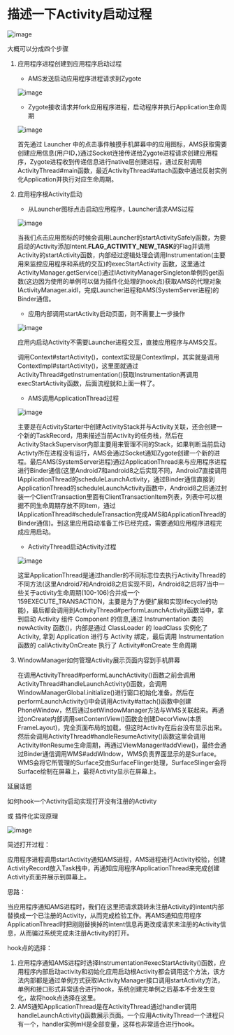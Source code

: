 # 描述一下Activity启动过程

![image](../images/Activity启动过程进程调用关系.png)

大概可以分成四个步骤

1. 应用程序进程创建到应用程序启动过程

   * AMS发送启动应用程序进程请求到Zygote

   ![image](..\images\AMS请求Zygote时序图.png)

   * Zygote接收请求并fork应用程序进程，启动程序并执行Application生命周期

   ![image](..\images\Zygote创建应用程序进程时序图.png)

   首先通过 Launcher 中的点击事件触摸手机屏幕中的应用图标，AMS获取需要创建应用信息(用户ID，)通过Socket连接传递给Zygote进程请求创建应用程序，Zygote进程收到传递信息进行native层创建进程，通过反射调用ActivityThread#main函数，最近ActivityThread#attach函数中通过反射实例化Application并执行对应生命周期。

2. 应用程序根Activity启动

   * 从Launcher图标点击启动应用程序，Launcher请求AMS过程

   ![image](..\images\Launcher请求AMS的时序图.png)

   当我们点击应用图标的时候会调用Launcher的startActivitySafely函数，为要启动的Activity添加Intent.**FLAG_ACTIVITY_NEW_TASK**的Flag并调用Activity的startActivity函数，内部经过逻辑处理会调用Instrumentation(主要用来监控应用程序和系统的交互)的execStartActivity 函数，这里通过ActivityManager.getService()通过IActivityManagerSingleton单例的get函数(这边因为使用的单例可以做为插件化处理的hook点)获取AMS的代理对象IActivityManager.aidl，完成Launcher进程和AMS(SystemServer进程)的Binder通信。

   * 应用内部调用startActivity启动页面，则不需要上一步操作

   ![image](..\images\应用内启动Activity进程调用关系.png)

   应用内启动Activity不需要Launcher进程交互，直接应用程序与AMS交互。

   调用Context#startActivity()，context实现是ContextImpl，其实就是调用ContextImpl#startActivity()，这里面就通过ActivityThread#getInstrumentation()获取Instrumentation再调用execStartActivity函数，后面流程就和上面一样了。

   * AMS调用ApplicationThread过程

   ![image](..\images\AMS调用ApplicationThread时序图.png)

   主要是在ActivityStarter中创建ActivityStack并与Activity关联，还会创建一个新的TaskRecord，用来描述当前Activity的任务栈，然后在ActivityStackSupervisor内部主要用来管理不同的Stack，如果判断当前启动Activty所在进程没有运行，AMS会通过Socket通知Zygote创建一个新的进程。最后AMS(SystemServer进程)通过ApplicationThread来与应用程序进程进行Binder通信(这里Android7和android8之后实现不同，Android7直接调用IApplicationThread的scheduleLaunchActivity，通过Binder通信直接到ApplicationThread的scheduleLaunchActivity函数中，Android8之后通过封装一个ClientTransaction里面有ClientTransactionItem列表，列表中可以根据不同生命周期存放不同item，通过IApplicationThread#scheduleTransaction完成AMS和ApplicationThread的Binder通信)。到这里应用启动准备工作已经完成，需要通知应用程序进程完成应用启动。

   * ActivityThread启动Activity过程

   ![image](..\images\ActivityThread启动Activity时序图.png)

   这里ApplicationThread是通过handler的不同标志位去执行ActivityThread的不同方法(这里Android7和Android8之后实现不同，Android8之后将7当中一些关于activity生命周期(100-106)合并成一个159EXECUTE_TRANSACTION，主要是为了方便扩展和实现lifecycle的功能)，最后都会调用到ActivityThread#performLaunchActivity函数当中，拿到启动 Activity 组件 Component 的信息,通过 Instrumentation 类的 newActivity 函数()，内部是通过 ClassLoader 的 loadClass 实例化了 Activity, 拿到 Application 进行与 Activity 绑定，最后调用 Instrumentation 函数的 callActivityOnCreate 执行了 Activity#onCreate 生命周期

3. WindowManager如何管理Activity展示页面内容到手机屏幕

   在调用ActivityThread#performLaunchActivity()函数之前会调用ActivityThread#handleLaunchActivity()函数，会调用WindowManagerGlobal.initialize()进行窗口初始化准备。然后在performLaunchActivity()中会调用Activity#attach()函数中创建PhoneWindow，然后通过setWindowManager方法与WMS关联起来。再通过onCreate内部调用setContentView()函数会创建DecorView(本质FrameLayout)，完全页面布局的加载，但这时Activity在后台没有显示出来。然后会调用ActivityThread#handleResumeActivity()函数这里会调用Activity#onResume生命周期，再通过ViewManager#addView()，最终会通过Binder通信调用WMS#addWIndow，WMS负责界面显示的是Surface。WMS会将它所管理的Surface交由SurfaceFlinger处理，SurfaceSlinger会将Surface绘制在屏幕上，最将Activity显示在屏幕上。




延展话题

如何hook一个Activity启动实现打开没有注册的Activity

或 插件化实现原理

![image](..\images\应用内启动Activity进程调用关系.png)

简述打开过程：

应用程序进程调用startActivity通知AMS进程，AMS进程进行Activity校验，创建ActivityRecord放入Task栈中，再通知应用程序ApplicationThread来完成创建Activity页面并展示到屏幕上。

思路：

当应用程序通知AMS进程时，我们在这里把请求跳转未注册Activity的intent内部替换成一个已注册的Activity，从而完成检验工作。再AMS通知应用程序ApplicationThread时把刚刚替换掉的intent信息再更改成请求未注册的Activity信息，从而骗过系统完成未注册Activity的打开。

hook点的选择：

1. 应用程序通知AMS进程时选择Instrumentation#execStartActivity()函数，应用程序内部启动activity和初始化应用启动根Activity都会调用这个方法，该方法内部都是通过单例方式获取IActivityManager接口调用startActivity方法，单例和接口形式非常适合进行hook，系统创建完单例之后基本不会发生变化，故将hook点选择在这里。
2. AMS通知ApplicationThread是在ActivityThread通过handler调用handleLaunchActivity()函数展示页面。一个应用ActivityThread一个进程只有一个，handler实例mH是全部变量，这样也非常适合进行hook。

